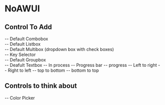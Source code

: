 # NoAWUI


## Control To Add
-- Default Combobox  
-- Default Listbox  
-- Default Multibox (dropdown box with check boxes)  
-- Key Selector  
-- Default Groupbox  
-- Deafult Textbox -- In process
-- Progress bar
  -- progress
     -- Left to right
     -- Right to left
     -- top to bottom
     -- bottom to top


## Controls to think about
-- Color Picker  
